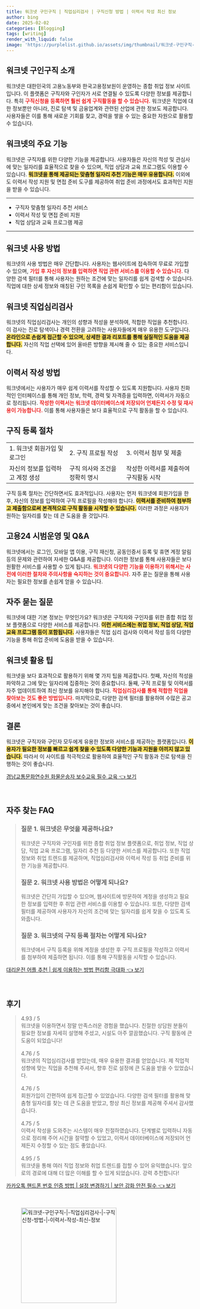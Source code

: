 ```yaml
---
title: 워크넷 구인구직 | 직업심리검사 | 구직신청 방법 | 이력서 작성 최신 정보
author: bing
date: 2025-02-02
categories: [Blogging]
tags: [writing]
render_with_liquid: false
image: 'https://purplelist.github.io/assets/img/thumbnail/워크넷-구인구직-|-직업심리검사-|-구직신청-방법-|-이력서-작성-최신-정보.webp'
---
```



<h2 id='워크넷_구인구직_소개'>워크넷 구인구직 소개</h2>

<p>워크넷은 대한민국의 고용노동부와 한국고용정보원이 운영하는 종합 취업 정보 사이트입니다. 이 플랫폼은 구직자와 구인자가 서로 연결될 수 있도록 다양한 정보를 제공합니다. 특히 <b><span style="color: #ee2323;">구직신청을 등록하면 훨씬 쉽게 구직활동을 할 수 있습니다.</span></b> 워크넷은 직업에 대한 정보뿐만 아니라, 진로 탐색 및 금융업계와 관련된 산업에 관한 정보도 제공합니다. 사용자들은 이를 통해 새로운 기회를 찾고, 경력을 쌓을 수 있는 중요한 자원으로 활용할 수 있습니다.</p>

<h2 id='워크넷_기능'>워크넷의 주요 기능</h2>

<p>워크넷은 구직자를 위한 다양한 기능을 제공합니다. 사용자들은 자신의 적성 및 관심사에 맞는 일자리를 효율적으로 찾을 수 있으며, 직업 상담과 교육 프로그램도 이용할 수 있습니다. <b><span style="background-color: #ffe066;">워크넷을 통해 제공되는 맞춤형 일자리 추천 기능은 매우 유용합니다.</span></b> 이외에도 이력서 작성 지원 및 면접 준비 도구를 제공하여 취업 준비 과정에서도 효과적인 지원을 받을 수 있습니다.</p>

<hr />

<ul>
    <li>구직자 맞춤형 일자리 추천 서비스</li>
    <li>이력서 작성 및 면접 준비 지원</li>
    <li>직업 상담과 교육 프로그램 제공</li>
</ul>

<hr />

<h2 id='워크넷_사용방법'>워크넷 사용 방법</h2>

<p>워크넷의 사용 방법은 매우 간단합니다. 사용자는 웹사이트에 접속하여 무료로 가입할 수 있으며, <b><span style="color: #ee2323;">가입 후 자신의 정보를 입력하면 직업 관련 서비스를 이용할 수 있습니다.</span></b> 다양한 검색 필터를 통해 사용자는 원하는 조건에 맞는 일자리를 쉽게 검색할 수 있습니다. 직업에 대한 상세 정보와 매칭된 구인 목록을 손쉽게 확인할 수 있는 편리함이 있습니다.</p>

<h2 id='직업심리검사'>워크넷 직업심리검사</h2>

<p>워크넷의 직업심리검사는 개인의 성향과 적성을 분석하여, 적합한 직업을 추천합니다. 이 검사는 진로 탐색이나 경력 전환을 고려하는 사용자들에게 매우 유용한 도구입니다. <b><span style="background-color: #ffe066;">온라인으로 손쉽게 접근할 수 있으며, 상세한 결과 리포트를 통해 실질적인 도움을 제공합니다.</span></b> 자신의 직업 선택에 있어 올바른 방향을 제시해 줄 수 있는 중요한 서비스입니다.</p>

<h2 id='이력서_작성_방법'>이력서 작성 방법</h2>

<p>워크넷에서는 사용자가 매우 쉽게 이력서를 작성할 수 있도록 지원합니다. 사용자 친화적인 인터페이스를 통해 개인 정보, 학력, 경력 및 자격증을 입력하면, 이력서가 자동으로 정리됩니다. <b><span style="color: #ee2323;">작성한 이력서는 워크넷 데이터베이스에 저장되어 언제든지 수정 및 재사용이 가능합니다.</span></b> 이를 통해 사용자들은 보다 효율적으로 구직 활동을 할 수 있습니다.</p>

<h2 id='구직_등록_절차'>구직 등록 절차</h2>

<table>
    <tr>
        <td>1. 워크넷 회원가입 및 로그인</td>
        <td>2. 구직 프로필 작성</td>
        <td>3. 이력서 첨부 및 제출</td>
    </tr>
    <tr>
        <td>자신의 정보를 입력하고 계정 생성</td>
        <td>구직 의사와 조건을 정확히 명시</td>
        <td>작성한 이력서를 제출하여 구직활동 시작</td>
    </tr>
</table>

<p>구직 등록 절차는 간단하면서도 효과적입니다. 사용자는 먼저 워크넷에 회원가입을 한 후, 자신의 정보를 입력하여 구직 프로필을 작성해야 합니다. <b><span style="background-color: #ffe066;">이력서를 준비하여 첨부하고 제출함으로써 본격적으로 구직 활동을 시작할 수 있습니다.</span></b> 이러한 과정은 사용자가 원하는 일자리를 찾는 데 큰 도움을 줄 것입니다.</p>

<h2 id='고용24_시범운영'>고용24 시범운영 및 Q&A</h2>

<p>워크넷에서는 로그인, 모바일 앱 이용, 구직 재신청, 공동인증서 등록 및 휴면 계정 알림 등의 문제와 관련하여 자세한 Q&A를 제공합니다. 이러한 정보를 통해 사용자들은 보다 원활한 서비스를 사용할 수 있게 됩니다. <b><span style="color: #ee2323;">워크넷의 다양한 기능을 이용하기 위해서는 사전에 이러한 절차와 주의사항을 숙지하는 것이 중요합니다.</span></b> 자주 묻는 질문을 통해 사용자는 필요한 정보를 손쉽게 얻을 수 있습니다.</p>

<h2 id='자주_묻는_질문'>자주 묻는 질문</h2>

<p>워크넷에 대한 기본 정보는 무엇인가요? 워크넷은 구직자와 구인자를 위한 종합 취업 정보 플랫폼으로 다양한 서비스를 제공합니다. <b><span style="background-color: #ffe066;">이런 서비스에는 취업 정보, 직업 상담, 직업 교육 프로그램 등이 포함됩니다.</span></b> 사용자들은 직업 심리 검사와 이력서 작성 등의 다양한 기능을 통해 취업 준비에 도움을 받을 수 있습니다.</p>

<h2 id='워크넷_활용팁'>워크넷 활용 팁</h2>

<p>워크넷을 보다 효과적으로 활용하기 위해 몇 가지 팁을 제공합니다. 첫째, 자신의 적성을 파악하고 그에 맞는 일자리에 집중하는 것이 중요합니다. 둘째, 구직 프로필 및 이력서를 자주 업데이트하여 최신 정보를 유지해야 합니다. <b><span style="color: #ee2323;">직업심리검사를 통해 적합한 직업을 찾아보는 것도 좋은 방법입니다.</span></b> 마지막으로, 다양한 검색 필터를 활용하여 수많은 공고 중에서 본인에게 맞는 조건을 찾아보는 것이 좋습니다.</p>

<h2 id='결론'>결론</h2>

<p>워크넷은 구직자와 구인자 모두에게 유용한 정보와 서비스를 제공하는 플랫폼입니다. <b><span style="background-color: #ffe066;">이용자가 필요한 정보를 빠르고 쉽게 찾을 수 있도록 다양한 기능과 지원을 아끼지 않고 있습니다.</span></b> 따라서 이 사이트를 적극적으로 활용하여 효율적인 구직 활동과 진로 탐색을 진행하는 것이 좋습니다.</p>


<p><a class="click-button" title="경남교통문화연수원 화물운송자 보수교육 필수 교육" href="https://purplelist.github.io/posts/%EA%B2%BD%EB%82%A8%EA%B5%90%ED%86%B5%EB%AC%B8%ED%99%94%EC%97%B0%EC%88%98%EC%9B%90-%ED%99%94%EB%AC%BC%EC%9A%B4%EC%86%A1%EC%9E%90-%EB%B3%B4%EC%88%98%EA%B5%90%EC%9C%A1-%ED%95%84%EC%88%98-%EA%B5%90%EC%9C%A1/" rel="dofollow">경남교통문화연수원 화물운송자 보수교육 필수 교육 👈 보기</a></p><br>
<h2 id='자주_찾는_FAQ'>자주 찾는 FAQ</h2>
<div itemscope="" itemtype="https://schema.org/FAQPage"> 
<blockquote> 
<div itemscope="" itemprop="mainEntity" itemtype="https://schema.org/Question"> 
<h3 itemprop="name">질문 1. 워크넷은 무엇을 제공하나요?</h3> 
<div itemscope="" itemprop="acceptedAnswer" itemtype="https://schema.org/Answer"> 
<span itemprop="text"> 
<p>워크넷은 구직자와 구인자를 위한 종합 취업 정보 플랫폼으로, 취업 정보, 직업 상담, 직업 교육 프로그램, 일자리 추천 등 다양한 서비스를 제공합니다. 또한 직업 정보와 취업 트렌드를 제공하며, 직업심리검사와 이력서 작성 등 취업 준비를 위한 기능을 제공합니다.</p> 
</span> 
</div> 
</div> 
<div itemscope="" itemprop="mainEntity" itemtype="https://schema.org/Question"> 
<h3 itemprop="name">질문 2. 워크넷 사용 방법은 어떻게 되나요?</h3> 
<div itemscope="" itemprop="acceptedAnswer" itemtype="https://schema.org/Answer"> 
<span itemprop="text"> 
<p>워크넷은 간단히 가입할 수 있으며, 웹사이트에 방문하여 계정을 생성하고 필요한 정보를 입력한 후 취업 관련 서비스를 이용할 수 있습니다. 또한, 다양한 검색 필터를 제공하여 사용자가 자신의 조건에 맞는 일자리를 쉽게 찾을 수 있도록 도와줍니다.</p> 
</span> 
</div> 
</div> 
<div itemscope="" itemprop="mainEntity" itemtype="https://schema.org/Question"> 
<h3 itemprop="name">질문 3. 워크넷의 구직 등록 절차는 어떻게 되나요?</h3> 
<div itemscope="" itemprop="acceptedAnswer" itemtype="https://schema.org/Answer"> 
<span itemprop="text"> 
<p>워크넷에서 구직 등록을 위해 계정을 생성한 후 구직 프로필을 작성하고 이력서를 첨부하여 제출하면 됩니다. 이를 통해 구직활동을 시작할 수 있습니다.</p> 
</span> 
</div> 
</div> 
</blockquote> 
</div>
<p><a class="click-button" title="대리운전 어플 추천 | 쉽게 이용하는 방법 편리함 극대화" href="https://purplelist.github.io/posts/%EB%8C%80%EB%A6%AC%EC%9A%B4%EC%A0%84-%EC%96%B4%ED%94%8C-%EC%B6%94%EC%B2%9C-%EC%89%BD%EA%B2%8C-%EC%9D%B4%EC%9A%A9%ED%95%98%EB%8A%94-%EB%B0%A9%EB%B2%95-%ED%8E%B8%EB%A6%AC%ED%95%A8-%EA%B7%B9%EB%8C%80%ED%99%94/" rel="dofollow">대리운전 어플 추천 | 쉽게 이용하는 방법 편리함 극대화 👈 보기</a></p><br>
<h2 id='후기'>후기</h2>
<div itemscope itemtype="https://schema.org/Product">
  <blockquote>
  <div itemprop="review" itemscope itemtype="https://schema.org/Review">
      <div itemprop="reviewRating" itemscope itemtype="https://schema.org/Rating"> <span itemprop="ratingValue">4.93</span> / <span itemprop="bestRating">5</span> </div>
      <span itemprop="reviewBody">워크넷을 이용하면서 정말 만족스러운 경험을 했습니다. 친절한 상담원 분들이 필요한 정보를 자세히 설명해 주셨고, 시설도 아주 깔끔했습니다. 구직 활동에 큰 도움이 되었습니다!</span>
  </div>
  <br>
  <div itemprop="review" itemscope itemtype="https://schema.org/Review">
      <div itemprop="reviewRating" itemscope itemtype="https://schema.org/Rating"> <span itemprop="ratingValue">4.76</span> / <span itemprop="bestRating">5</span> </div>
      <span itemprop="reviewBody">워크넷의 직업심리검사를 받았는데, 매우 유용한 결과를 얻었습니다. 제 직업적 성향에 맞는 직업을 추천해 주셔서, 향후 진로 설정에 큰 도움을 받을 수 있었습니다.</span>
  </div>
  <br>
  <div itemprop="review" itemscope itemtype="https://schema.org/Review">
      <div itemprop="reviewRating" itemscope itemtype="https://schema.org/Rating"> <span itemprop="ratingValue">4.76</span> / <span itemprop="bestRating">5</span> </div>
      <span itemprop="reviewBody">회원가입이 간편하여 쉽게 접근할 수 있었습니다. 다양한 검색 필터를 활용해 맞춤형 일자리를 찾는 데 큰 도움을 받았고, 항상 최신 정보를 제공해 주셔서 감사했습니다.</span>
  </div>
  <br>
  <div itemprop="review" itemscope itemtype="https://schema.org/Review">
      <div itemprop="reviewRating" itemscope itemtype="https://schema.org/Rating"> <span itemprop="ratingValue">4.75</span> / <span itemprop="bestRating">5</span> </div>
      <span itemprop="reviewBody">이력서 작성을 도와주는 시스템이 매우 친절하였습니다. 단계별로 입력하니 자동으로 정리해 주어 시간을 절약할 수 있었고, 이력서 데이터베이스에 저장되어 언제든지 수정할 수 있는 점도 좋았습니다.</span>
  </div>
  <br>
  <div itemprop="review" itemscope itemtype="https://schema.org/Review">
      <div itemprop="reviewRating" itemscope itemtype="https://schema.org/Rating"> <span itemprop="ratingValue">4.95</span> / <span itemprop="bestRating">5</span> </div>
      <span itemprop="reviewBody">워크넷을 통해 여러 직업 정보와 취업 트렌드를 접할 수 있어 유익했습니다. 앞으로의 경로에 대해 더 많은 이해를 할 수 있게 되었습니다. 강력 추천합니다!</span>
  </div>
  </blockquote>
</div>
<p><a class="click-button" title="카카오톡 핸드폰 번호 인증 방법 | 설정 변경하기 | 보안 강화 안전 필수" href="https://purplelist.github.io/posts/%EC%B9%B4%EC%B9%B4%EC%98%A4%ED%86%A1-%ED%95%B8%EB%93%9C%ED%8F%B0-%EB%B2%88%ED%98%B8-%EC%9D%B8%EC%A6%9D-%EB%B0%A9%EB%B2%95-%EC%84%A4%EC%A0%95-%EB%B3%80%EA%B2%BD%ED%95%98%EA%B8%B0-%EB%B3%B4%EC%95%88-%EA%B0%95%ED%99%94-%EC%95%88%EC%A0%84-%ED%95%84%EC%88%98/" rel="dofollow">카카오톡 핸드폰 번호 인증 방법 | 설정 변경하기 | 보안 강화 안전 필수 👈 보기</a></p><br>
<figure class="image"><img src="https://purplelist.github.io/assets/img/thumbnail/워크넷-구인구직-|-직업심리검사-|-구직신청-방법-|-이력서-작성-최신-정보.webp" alt="워크넷-구인구직-|-직업심리검사-|-구직신청-방법-|-이력서-작성-최신-정보" width="256" height="256"></figure>